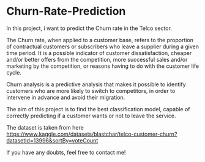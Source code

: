 # Churn-Rate-Prediction
In this project, i want to predict the Churn rate in the Telco sector.

The Churn rate, when applied to a customer base, refers to the proportion of contractual customers or subscribers who leave a supplier during a given time period. It is a possible indicator of customer dissatisfaction, cheaper and/or better offers from the competition, more successful sales and/or marketing by the competition, or reasons having to do with the customer life cycle.

Churn analysis is a predictive analysis that makes it possible to identify customers who are more likely to switch to competitors, in order to intervene in advance and avoid their migration.

The aim of this project is to find the best classification model, capable of correctly predicting if a customer wants or not to leave the service.

The dataset is taken from here https://www.kaggle.com/datasets/blastchar/telco-customer-churn?datasetId=13996&sortBy=voteCount

If you have any doubts, feel free to contact me!
